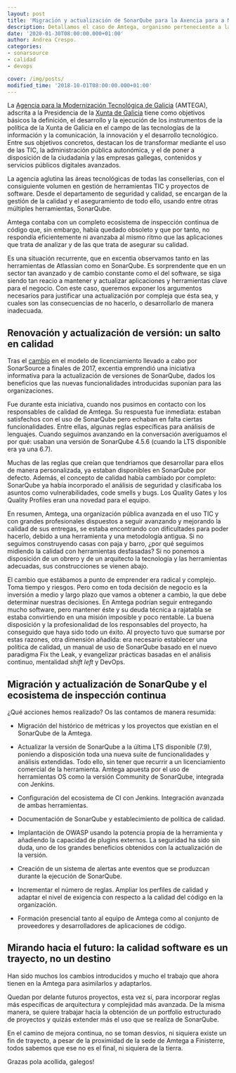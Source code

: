 ```yaml
---
layout: post
title: 'Migración y actualización de SonarQube para la Axencia para a Modernización Tecnolóxica (Amtega)'
description: Detallamos el caso de Amtega, organismo perteneciente a la Xunta de Galicia, en el que realizamos una compleja migración y actualización de versión de SonarQube acompañada del establecimiento de una política de calidad basada en inspeccción continua de código. 
date: '2020-01-30T08:00:00.000+01:00'
author: Andrea Crespo. 
categories: 
- sonarsource
- calidad
- devops

cover: /img/posts/
modified_time: '2018-10-01T08:00:00.000+01:00'
---
```


La [Agencia para la Modernización Tecnológica de Galicia](https://amtega.xunta.gal/es/objetivos) (AMTEGA), adscrita a la Presidencia de la [Xunta de Galicia](https://www.xunta.gal/portada) tiene como objetivos básicos la definición, el desarrollo y la ejecución de los instrumentos de la política de la Xunta de Galicia en el campo de las tecnologías de la información y la comunicación, la innovación y el desarrollo tecnológico.
Entre sus objetivos concretos, destacan los de transformar mediante el uso de las TIC, la administración pública autonómica, y el de poner a disposición de la ciudadanía y las empresas gallegas, contenidos y servicios públicos digitales avanzados. 

La agencia aglutina las áreas tecnológicas de todas las consellerías, con el consiguiente volumen en gestión de herramientas TIC y proyectos de software. Desde el departamento de seguridad y calidad, se encargan de la gestión de la calidad y el aseguramiento de todo ello, usando entre otras múltiples herramientas, SonarQube. 


Amtega contaba con un completo ecosistema de inspección continua de código que, sin embargo, había quedado obsoleto y que por tanto, no respondía eficientemente ni avanzaba al mismo ritmo que las aplicaciones que trata de analizar y de las que trata de asegurar su calidad. 

Es una situación recurrente, que en excentia observamos tanto en las herramientas de Atlassian como en SonarQube. Es sorprendente que en un sector tan avanzado y de cambio constante como el del software, se siga siendo tan reacio a mantener y actualizar aplicaciones y herramientas clave para el negocio. 
Con este caso, queremos exponer los argumentos necesarios para justificar una actualización por compleja que ésta sea, y cuales son las consecuencias de no hacerlo, o desarrollarlo de manera inadecuada.


## Renovación y actualización de versión: un salto en calidad

Tras el [cambio](https://www.excentia.es/novedades-importantes-en-sonarsource) en el modelo de licenciamiento llevado a cabo por SonarSource a finales de 2017, excentia emprendió una iniciativa informativa para la actualización de versiones de SonarQube, dados los beneficios que las nuevas funcionalidades introducidas suponían para las organizaciones.

Fue durante esta iniciativa, cuando nos pusimos en contacto con los responsables de calidad de Amtega. Su respuesta fue inmediata: estaban satisfechos con el uso de SonarQube pero echaban en falta ciertas funcionalidades. Entre ellas, algunas reglas específicas para análisis de lenguajes. Cuando seguimos avanzando en la conversación averiguamos el por qué: usaban una versión de SonarQube 4.5.6 (cuando la LTS disponible era ya una 6.7).

Muchas de las reglas que creían que tendriamos que desarrollar para ellos de manera personalizada, ya estaban disponibles en SonarQube por defecto. Además, el concepto de calidad había cambiado por completo: SonarQube ya había incorporado el análisis de seguridad y clasificaba los asuntos como vulnerabilidades, code smells y bugs. Los Quality Gates y los Quality Profiles eran una novedad para el equipo. 

En resumen, Amtega, una organización pública avanzada en el uso TIC y con grandes profesionales dispuestos a seguir avanzando y mejorando la calidad de sus entregas, se estaba encontrando con dificultades para poder hacerlo, debido a una herramienta y una metodología antigua. Si no seguimos construyendo casas con paja y barro, ¿por qué seguimos midiendo la calidad con herramientas desfasadas? Si no ponemos a disposición de un obrero y de un arquitecto la tecnología y las herramientas adecuadas, sus construcciones se vienen abajo. 

El cambio que estábamos a punto de emprender era radical y complejo. Toma tiempo y riesgos. Pero como en toda decisión de negocio es la inversión a medio y largo plazo que vamos a obtener a cambio, la que debe determinar nuestras decisiones. En Amtega podrían seguir entregando mucho software, pero mantener éste y su deuda técnica a rajatabla se estaba convirtiendo en una misión imposible y poco rentable.
La buena disposición y la profesionalidad de los responsables del proyecto, ha conseguido que haya sido todo un éxito. Al proyecto tuvo que sumarse por estas razones, otra dimensión añadida: era necesario establecer una política de calidad, un manual de uso de SonarQube basado en el nuevo paradigma Fix the Leak, y evangelizar prácticas basadas en el análisis continuo, mentalidad *shift left* y DevOps. 

## Migración y actualización de SonarQube y el ecosistema de inspección continua

¿Qué acciones hemos realizado? Os las contamos de manera resumida: 

* Migración del histórico de métricas y los proyectos que existían en el SonarQube de la Amtega. 

* Actualizar la versión de SonarQube a la última LTS disponible (7.9), poniendo a disposición toda una nueva suite de funcionalidades y análisis extendidas. Todo ello, sin tener que recurrir a un licenciamiento comercial de la herramienta. Amtega apuesta por el uso de herramientas OS como la versión Community de SonarQube, integrada con Jenkins. 

* Configuración del ecosistema de CI con Jenkins. Integración avanzada de ambas herramientas.

* Documentación de SonarQube y establecimiento de política de calidad. 

* Implantación de OWASP usando la potencia propia de la herramienta y añadiendo la capacidad de plugins externos. La seguridad ha sido sin duda, uno de los grandes beneficios obtenidos con la actualización de la versión. 

* Creación de un sistema de alertas ante eventos que se produzcan durante la ejecución de SonarQube.

* Incrementar el número de reglas. Ampliar los perfiles de calidad y adaptar el nivel de exigencia con respecto a la calidad del código en la organización. 

* Formación presencial tanto al equipo de Amtega como al conjunto de proveedores y desarrolladores de aplicaciones de código.


## Mirando hacia el futuro: la calidad software es un trayecto, no un destino

Han sido muchos los cambios introducidos y mucho el trabajo que ahora tienen en la Amtega para asimilarlos y adaptarlos. 

Quedan por delante futuros proyectos, esta vez sí, para incorporar reglas más específicas de arquitectura y complejidad más avanzada. De la misma manera, se quiere trabajar hacia la obtención de un portfolio estructurado de proyectos y quizás extender más el uso que se realiza de SonarQube. 

En el camino de mejora continua, no se toman desvíos, ni siquiera existe un fin de trayecto, a pesar de la proximidad de la sede de Amtega a Finisterre, todos sabemos que ese no es el final, ni siquiera de la tierra.

Grazas pola acollida, galegos!

